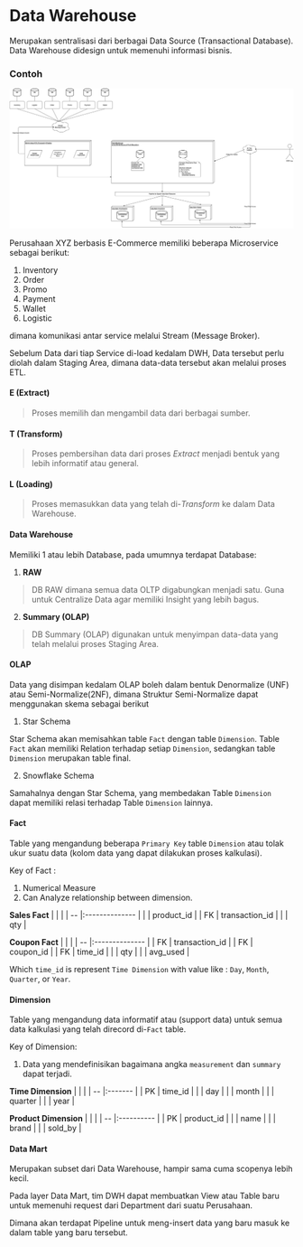 # Data Warehouse
Merupakan sentralisasi dari berbagai Data Source (Transactional Database). Data Warehouse didesign untuk memenuhi informasi bisnis.

### Contoh

<img src="assets/Untitled.png">

Perusahaan XYZ berbasis E-Commerce memiliki beberapa Microservice sebagai berikut:

1. Inventory
2. Order
3. Promo
4. Payment
5. Wallet
6. Logistic

dimana komunikasi antar service melalui Stream (Message Broker).

Sebelum Data dari tiap Service di-load kedalam DWH, Data tersebut perlu diolah dalam Staging Area, dimana data-data tersebut akan melalui proses ETL.

#### E (Extract)
> Proses memilih dan mengambil data dari berbagai sumber.

#### T (Transform)
> Proses pembersihan data dari proses *Extract* menjadi bentuk yang lebih informatif atau general.

#### L (Loading)
> Proses memasukkan data yang telah di-*Transform* ke dalam Data Warehouse.

#### Data Warehouse
Memiliki 1 atau lebih Database, pada umumnya terdapat Database:

1. **RAW**
> DB RAW dimana semua data OLTP digabungkan menjadi satu. Guna untuk Centralize Data agar memiliki Insight yang lebih bagus.

2. **Summary (OLAP)**
> DB Summary (OLAP) digunakan untuk menyimpan data-data yang telah melalui proses Staging Area.

#### OLAP
Data yang disimpan kedalam OLAP boleh dalam bentuk Denormalize (UNF) atau Semi-Normalize(2NF), dimana Struktur Semi-Normalize dapat menggunakan skema sebagai berikut

1. Star Schema

Star Schema akan memisahkan table `Fact` dengan table `Dimension`. Table `Fact` akan memiliki Relation terhadap setiap `Dimension`, sedangkan table `Dimension` merupakan table final.

2. Snowflake Schema

Samahalnya dengan Star Schema, yang membedakan Table `Dimension` dapat memiliki relasi terhadap Table `Dimension` lainnya.

#### Fact
Table yang mengandung beberapa `Primary Key` table `Dimension` atau tolak ukur suatu data (kolom data yang dapat dilakukan proses kalkulasi).

Key of Fact :

1. Numerical Measure
2. Can Analyze relationship between dimension.

**Sales Fact**
| | |
| -- |:-------------- |
|    | product_id     |
| FK | transaction_id |
|    | qty            |

**Coupon Fact**
| | |
| -- |:-------------- |
| FK | transaction_id |
| FK | coupon_id      |
| FK | time_id        |
|    | qty            |
|    | avg_used       |

Which `time_id` is represent `Time Dimension` with value like : `Day`, `Month`, `Quarter`, or `Year`.

#### Dimension
Table yang mengandung data informatif atau (support data) untuk semua data kalkulasi yang telah direcord di-`Fact` table.

Key of Dimension:

1. Data yang mendefinisikan bagaimana angka `measurement` dan `summary` dapat terjadi.

**Time Dimension**
| | |
| -- |:------- |
| PK | time_id |
|    | day     |
|    | month   |
|    | quarter |
|    | year    |

**Product Dimension**
| | |
| -- |:---------- |
| PK | product_id |
|    | name       |
|    | brand      |
|    | sold_by    |

#### Data Mart
Merupakan subset dari Data Warehouse, hampir sama cuma scopenya lebih kecil.

Pada layer Data Mart, tim DWH dapat membuatkan View atau Table baru untuk memenuhi request dari Department dari suatu Perusahaan.

Dimana akan terdapat Pipeline untuk meng-insert data yang baru masuk ke dalam table yang baru tersebut.